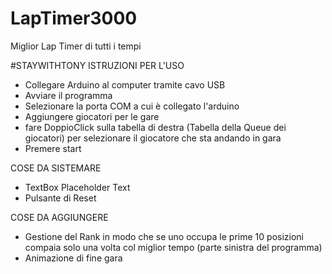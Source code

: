 # LapTimer3000
 Miglior Lap Timer di tutti i tempi

#STAYWITHTONY
ISTRUZIONI PER L'USO
 - Collegare Arduino al computer tramite cavo USB
 - Avviare il programma
 - Selezionare la porta COM a cui è collegato l'arduino
 - Aggiungere giocatori per le gare
 - fare DoppioClick sulla tabella di destra (Tabella della Queue dei giocatori) per selezionare il giocatore che sta andando in gara
 - Premere start

COSE DA SISTEMARE
 - TextBox Placeholder Text
 - Pulsante di Reset
 
COSE DA AGGIUNGERE
 - Gestione del Rank in modo che se uno occupa le prime 10 posizioni compaia solo una volta col miglior tempo (parte sinistra del programma)
 - Animazione di fine gara
